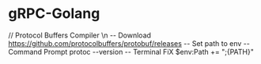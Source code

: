 # gRPC-Golang








// Protocol Buffers Compiler \n
-- Download
https://github.com/protocolbuffers/protobuf/releases
-- Set path to env
-- Command Prompt
protoc --version
-- Terminal FiX
$env:Path += ";{PATH}"
